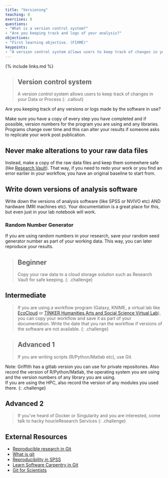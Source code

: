 ```yaml
---
title: "Versioning"
teaching: 0
exercises: 0
questions:
- "What is a version control system?"
- "Are you keeping track and logs of your analysis?"
objectives:
- "First learning objective. (FIXME)"
keypoints:
- "A version control system allows users to keep track of changes in your Data or Process"
---
```


{% include links.md %}

> ## Version control system
> A version control system allows users to keep track of changes in your Data or Process
{: .callout}

Are you keeping track of any versions or logs made by the software in use?

Make sure you have a copy of every step you have completed and if possible, version numbers for the program you are using and any libraries. Programs change over time and this can alter your results if someone asks to replicate your work post publication.

## Never make alterations to your raw data files

Instead, make a copy of the raw data files and keep them somewhere safe (like [Research Vault](https://research-storage.griffith.edu.au/)). That way, if you need to redo your work or you find an error earlier in your workflow, you have an original baseline to start from.

## Write down versions of analysis software

Write down the versions of analysis software (like SPSS or NVIVO etc) AND hardware (MRI machines etc). Your documentation is a great place for this, but even just in your lab notebook will work.

### Random Number Generator

If you are using random numbers in your research, save your random seed generator number as part of your working data. This way, you can later reproduce your results.

> ## Beginner
> Copy your raw data to a cloud storage solution such as Research Vault for safe keeping. 
{: .challenge}

## Intermediate
> If you are using a workflow program (Galaxy, KNIME, a virtual lab like [EcoCloud](https://ecocloud.org.au/) or 
> [TINKER Humanities,Arts and Social Science Virtual Lab](https://tinker.edu.au/)), you can copy your workflow and save 
> it as part of your documentation. Write the date that you ran the workflow if versions of the software are not available. 
{: .challenge}

>## Advanced 1
> If you are writing scripts (R/Python/Matlab etc), use Git.
>
Note:
Griffith has a gitlab version you can use for private repositories. Also record the version of R/Python/Matlab, the operating system you are using and the version numbers of any library you are using.<br/>If you are using the HPC, also record the version of any modules you used there. 
{: .challenge}

## Advanced 2
> If you’ve heard of Docker or Singularity and you are interested, come talk to hacky hour/eResearch Services
{: .challenge}

## External Resources
* [Reproducible research in Git ](https://nbis-reproducible-research.readthedocs.io/en/latest/git/)
* [What is git](https://opensource.com/resources/what-is-git)
* [Reproducibility in SPSS](https://andrewpwheeler.wordpress.com/2012/03/20/making-a-reproducible-example-in-spss/)
* [Learn Software Carpentry in Git](http://swcarpentry.github.io/git-novice)
* [Git for Scientists](https://milesmcbain.github.io/git_4_sci/)


